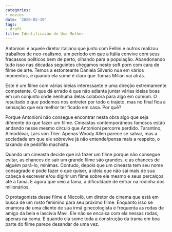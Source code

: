 ```yaml
---
categories:
- movies
date: '2020-02-19'
tags:
- draft
title: Identificação de Uma Mulher
---
```


Antonioni é aquele diretor italiano que junto com Fellini e outros realizou trabalhos de neo-realismo, um período em que a Itália convive com seus fracassos políticos bem de perto, olhando para a população. Abandonando tudo isso nas décadas seguintes chegamos neste soft porn com cara de filme de arte. Temos a estonteante Daniela Silverio nua em vários momentos, e quando ela some é claro que Tomas Milian vai atrás.

Este é um filme com várias ideias interessante e uma direção extremamente competente. O que dá errado é que não adianta juntar várias ideias boas em um conjunto onde nenhuma delas colabora para algo em comum. O resultado é que podemos nos entreter por todo o trajeto, mas no final fica a sensação que era melhor ter ficado em casa. Por quê?

Porque Antonioni não consegue encontrar nesta obra algo que seja diferente do que fazer um filme. Cineastas contemporâneos famosos estão andando nesse mesmo círculo que Antonioni percorre perdido. Tarantino, Almodóvar, Lars von Trier. Apenas Woody Allen parece se salvar, mas a sociedade em que ele sobrevive já não entende/pensa mais a respeito, o taxando de pedófilo machista.

Quando um cineasta decide que irá fazer um filme porque não consegue evitar, as chances de sair um grande filme são grandes, e as chances de alguém pará-lo, mínimas. Contudo, depois que um cineasta tem seu nome consagrado e pode fazer o que quiser, a ideia que não sai mais de sua cabeça é escrever e/ou digirir um filme sobre ele mesmo e seus percalços até a fama. E agora que veio a fama, a dificuldade de entrar na rodinha dos milionários.

O protagonista desse filme é Niccolò, um diretor de cinema que está em busca de um rosto feminino para seu próximo filme. Enquanto isso se enamora de uma cliente de sua irmã ginecologista e frequenta as rodas de amigo da bela e lascívia Mavi. Ele não se encaixa com ela nessas rodas, apenas na cama. E quando ela some toda a construção da trama em boa parte do filme parece desandar de uma vez.